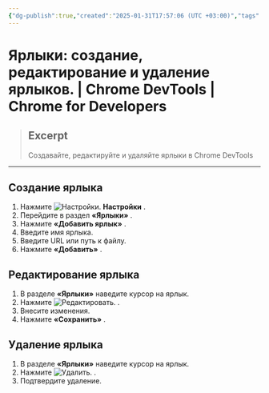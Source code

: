 ```yaml
---
{"dg-publish":true,"created":"2025-01-31T17:57:06 (UTC +03:00)","tags":[],"source":"https://developer.chrome.com/docs/devtools/shortcuts/create-edit-delete?hl=ru","author":"Kayce Basques","permalink":"/projects/extentions/dev-tools/shortcuts/","dgPassFrontmatter":true}
---
```



# Ярлыки: создание, редактирование и удаление ярлыков.  |  Chrome DevTools  |  Chrome for Developers

> ## Excerpt
> Создавайте, редактируйте и удаляйте ярлыки в Chrome DevTools

---

## Создание ярлыка

1.  Нажмите ![Настройки.](https://developer.chrome.com/static/docs/devtools/shortcuts/create-edit-delete/image/settings-9a57024e463ae.svg?hl=ru) **Настройки** .
2.  Перейдите в раздел **«Ярлыки»** .
3.  Нажмите **«Добавить ярлык»** .
4.  Введите имя ярлыка.
5.  Введите URL или путь к файлу.
6.  Нажмите **«Добавить»** .

## Редактирование ярлыка

1.  В разделе **«Ярлыки»** наведите курсор на ярлык.
2.  Нажмите ![Редактировать.](https://developer.chrome.com/static/docs/devtools/shortcuts/create-edit-delete/image/edit-9a57024e463ae.svg?hl=ru) .
3.  Внесите изменения.
4.  Нажмите **«Сохранить»** .

## Удаление ярлыка

1.  В разделе **«Ярлыки»** наведите курсор на ярлык.
2.  Нажмите ![Удалить.](https://developer.chrome.com/static/docs/devtools/shortcuts/create-edit-delete/image/delete-9a57024e463ae.svg?hl=ru) .
3.  Подтвердите удаление. 